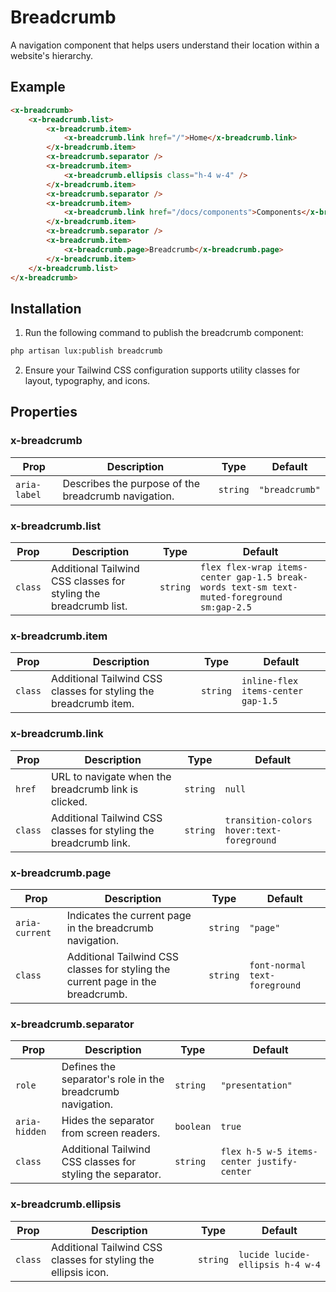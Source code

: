 # Breadcrumb
A navigation component that helps users understand their location within a website's hierarchy.

## Example
```html
<x-breadcrumb>
    <x-breadcrumb.list>
        <x-breadcrumb.item>
            <x-breadcrumb.link href="/">Home</x-breadcrumb.link>
        </x-breadcrumb.item>
        <x-breadcrumb.separator />
        <x-breadcrumb.item>
            <x-breadcrumb.ellipsis class="h-4 w-4" />
        </x-breadcrumb.item>
        <x-breadcrumb.separator />
        <x-breadcrumb.item>
            <x-breadcrumb.link href="/docs/components">Components</x-breadcrumb.link>
        </x-breadcrumb.item>
        <x-breadcrumb.separator />
        <x-breadcrumb.item>
            <x-breadcrumb.page>Breadcrumb</x-breadcrumb.page>
        </x-breadcrumb.item>
    </x-breadcrumb.list>
</x-breadcrumb>
```

## Installation

1. Run the following command to publish the breadcrumb component:

```bash
php artisan lux:publish breadcrumb
```

2. Ensure your Tailwind CSS configuration supports utility classes for layout, typography, and icons.

## Properties

### x-breadcrumb
| Prop | Description | Type | Default |
| --- | --- | --- | --- |
| `aria-label` | Describes the purpose of the breadcrumb navigation. | `string` | `"breadcrumb"` |

### x-breadcrumb.list
| Prop | Description | Type | Default |
| --- | --- | --- | --- |
| `class` | Additional Tailwind CSS classes for styling the breadcrumb list. | `string` | `flex flex-wrap items-center gap-1.5 break-words text-sm text-muted-foreground sm:gap-2.5` |

### x-breadcrumb.item
| Prop | Description | Type | Default |
| --- | --- | --- | --- |
| `class` | Additional Tailwind CSS classes for styling the breadcrumb item. | `string` | `inline-flex items-center gap-1.5` |

### x-breadcrumb.link
| Prop | Description | Type | Default |
| --- | --- | --- | --- |
| `href` | URL to navigate when the breadcrumb link is clicked. | `string` | `null` |
| `class` | Additional Tailwind CSS classes for styling the breadcrumb link. | `string` | `transition-colors hover:text-foreground` |

### x-breadcrumb.page
| Prop | Description | Type | Default |
| --- | --- | --- | --- |
| `aria-current` | Indicates the current page in the breadcrumb navigation. | `string` | `"page"` |
| `class` | Additional Tailwind CSS classes for styling the current page in the breadcrumb. | `string` | `font-normal text-foreground` |

### x-breadcrumb.separator
| Prop | Description | Type | Default |
| --- | --- | --- | --- |
| `role` | Defines the separator's role in the breadcrumb navigation. | `string` | `"presentation"` |
| `aria-hidden` | Hides the separator from screen readers. | `boolean` | `true` |
| `class` | Additional Tailwind CSS classes for styling the separator. | `string` | `flex h-5 w-5 items-center justify-center` |

### x-breadcrumb.ellipsis
| Prop | Description | Type | Default |
| --- | --- | --- | --- |
| `class` | Additional Tailwind CSS classes for styling the ellipsis icon. | `string` | `lucide lucide-ellipsis h-4 w-4` |